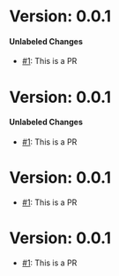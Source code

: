 # Version: 0.0.1


#### Unlabeled Changes

* [#1](https://github.com/rjgill/test/pull/1): This is a PR


# Version: 0.0.1


#### Unlabeled Changes

* [#1](https://github.com/rjgill/test/pull/1): This is a PR


# Version: 0.0.1

* [#1](https://github.com/rjgill/test/pull/1): This is a PR


# Version: 0.0.1

* [#1](https://github.com/rjgill/test/pull/1): This is a PR




